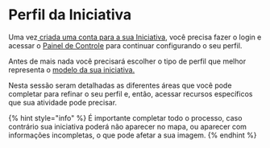 # Perfil da Iniciativa

Uma vez[ criada uma conta para a sua Iniciativa](https://app.gitbook.com/@ofn-brasil/s/guide-ofn/~/drafts/-M2_FAGXWCqdgDD2kd2i/recursos-basicos/register-and-create-your-profile#create-your-first-enterprise-account/@drafts), você precisa fazer o login e acessar o [Painel de Controle](https://app.gitbook.com/@ofn-brasil/s/guide-ofn/~/drafts/-M2_FAGXWCqdgDD2kd2i/recursos-basicos/dashboard/@drafts) para continuar configurando o seu perfil.

Antes de mais nada você precisará escolher o tipo de perfil que melhor representa o [modelo da sua iniciativa.](https://app.gitbook.com/@ofn-brasil/s/guide-ofn/~/drafts/-M2_FAGXWCqdgDD2kd2i/your-quick-start-on-ofn-given-who-you-are/@drafts)

Nesta sessão seram detalhadas as diferentes áreas que você pode completar para refinar o seu perfil e, então, acessar recursos específicos que sua atividade pode precisar.

{% hint style="info" %}
É importante completar todo o processo, caso contrário sua iniciativa poderá não aparecer no mapa, ou aparecer com informações incompletas, o que pode afetar a sua imagem.
{% endhint %}



